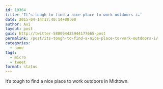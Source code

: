 ```yaml
---
id: 10364
title: 'It’s tough to find a nice place to work outdoors i…'
date: 2015-04-14T17:40:14+00:00
author: Avi
layout: post
guid: http://twitter-588094435944177665-post
permalink: /post/its-tough-to-find-a-nice-place-to-work-outdoors-i/
categories:
  - none
tags:
  - micro
  - tweet
format: status
---
```

It’s tough to find a nice place to work outdoors in Midtown.